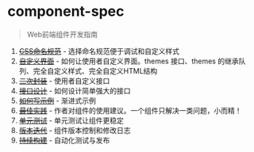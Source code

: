 # component-spec

> Web前端组件开发指南

1. ~~[CSS命名规范](./chapter/css.md)~~ - 选择命名规范便于调试和自定义样式
2. ~~[自定义界面](./chapter/custom-ui.md)~~ - 如何让使用者自定义界面。themes 接口、themes 的继承队列、完全自定义样式、完全自定义HTML结构
3. ~~[二次封装](./chapter/package.md)~~ - 使用者自定义接口
4. ~~[接口设计](./chapter/api-design.md)~~ - 如何设计简单强大的接口
5. ~~[如何写示例](./chapter/example.md)~~ - 渐进式示例
6. ~~[最佳实践](./chapter/best-practice.md)~~ - 作者对组件的使用建议。一个组件只解决一类问题，小而精！
7. ~~[单元测试](./chapter/tests.md)~~ - 单元测试让组件更稳定
8. ~~[版本迭代](./chapter/version.md)~~ - 组件版本控制和修改日志
9. ~~[持续构建](./chapter/ci.md)~~ - 自动化测试与发布
